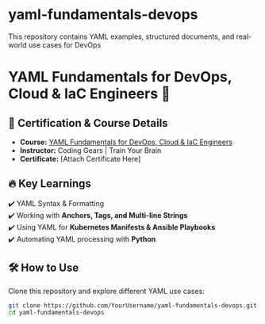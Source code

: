 # yaml-fundamentals-devops
This repository contains YAML examples, structured documents, and real-world use cases for DevOps

# YAML Fundamentals for DevOps, Cloud & IaC Engineers 🚀

## 📜 Certification & Course Details
- **Course:** [YAML Fundamentals for DevOps, Cloud & IaC Engineers](https://www.udemy.com/)
- **Instructor:** Coding Gears | Train Your Brain
- **Certificate:** [Attach Certificate Here]


## 🔥 Key Learnings
✔️ YAML Syntax & Formatting  
✔️ Working with **Anchors, Tags, and Multi-line Strings**  
✔️ Using YAML for **Kubernetes Manifests & Ansible Playbooks**  
✔️ Automating YAML processing with **Python**  



## 🛠️ How to Use
Clone this repository and explore different YAML use cases:
```sh
git clone https://github.com/YourUsername/yaml-fundamentals-devops.git
cd yaml-fundamentals-devops
